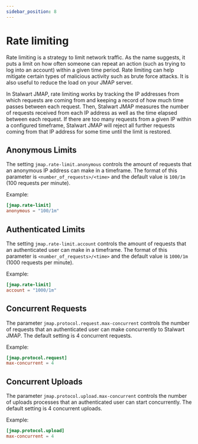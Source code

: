 ```yaml
---
sidebar_position: 8
---
```


# Rate limiting

Rate limiting is a strategy to limit network traffic. As the name suggests, it puts a limit on how often 
someone can repeat an action (such as trying to log into an account) within a given time period.
Rate limiting can help mitigate certain types of malicious activity such as brute force attacks. It is also 
useful to reduce the load on your JMAP server.

In Stalwart JMAP, rate limiting works by tracking the IP addresses from which requests are coming from and keeping
a record of how much time passes between each request. Then, Stalwart JMAP measures the number of requests received
from each IP address as well as the time elapsed between each request. If there are too many requests from a 
given IP within a configured timeframe, Stalwart JMAP will reject all further requests coming from that IP address 
for some time until the limit is restored.

## Anonymous Limits

The setting ``jmap.rate-limit.anonymous`` controls the amount of requests that an anonymous IP address can make
in a timeframe. The format of this parameter is ``<number_of_requests>/<time>``
and the default value is ``100/1m`` (100 requests per minute).

Example:

```toml
[jmap.rate-limit]
anonymous = "100/1m"
```

## Authenticated Limits

The setting ``jmap.rate-limit.account`` controls the amount of requests that an authenticated user can make
in a timeframe. The format of this parameter is ``<number_of_requests>/<time>``
and the default value is ``1000/1m`` (1000 requests per minute).

Example:

```toml
[jmap.rate-limit]
account = "1000/1m"
```

## Concurrent Requests

The parameter ``jmap.protocol.request.max-concurrent`` controls the number of requests that an
authenticated user can make concurrently to Stalwart JMAP. The default setting is 4 concurrent requests.

Example:

```toml
[jmap.protocol.request]
max-concurrent = 4
```

## Concurrent Uploads

The parameter ``jmap.protocol.upload.max-concurrent`` controls the number of uploads processes that an
authenticated user can start concurrently. The default setting is 4 concurrent uploads.

Example:

```toml
[jmap.protocol.upload]
max-concurrent = 4
```

